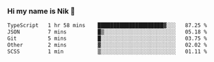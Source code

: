 ### Hi my name is Nik 👋

<!--
**NikDoe/NikDoe** is a ✨ _special_ ✨ repository because its `README.md` (this file) appears on your GitHub profile.

Here are some ideas to get you started:

- 🔭 I’m currently working on ...
- 🌱 I’m currently learning ...
- 👯 I’m looking to collaborate on ...
- 🤔 I’m looking for help with ...
- 💬 Ask me about ...
- 📫 How to reach me: ...
- 😄 Pronouns: ...
- ⚡ Fun fact: ...
-->

<!--START_SECTION:waka-->

```txt
TypeScript   1 hr 58 mins    █████████████████████▓░░░   87.25 %
JSON         7 mins          █▒░░░░░░░░░░░░░░░░░░░░░░░   05.18 %
Git          5 mins          █░░░░░░░░░░░░░░░░░░░░░░░░   03.75 %
Other        2 mins          ▓░░░░░░░░░░░░░░░░░░░░░░░░   02.02 %
SCSS         1 min           ▒░░░░░░░░░░░░░░░░░░░░░░░░   01.11 %
```

<!--END_SECTION:waka-->
